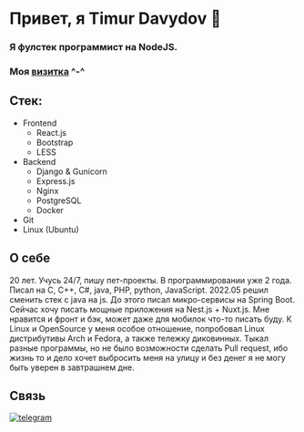 # Привет, я Timur Davydov 👋

### Я фулстек программист на NodeJS.
### Моя [визитка](https://koichi-hub.github.io/Business_card) ^-^

## Стек:
- Frontend
  - React.js
  - Bootstrap
  - LESS
- Backend
  - Django & Gunicorn
  - Express.js
  - Nginx
  - PostgreSQL
  - Docker
- Git
- Linux (Ubuntu)

## О себе
20 лет. Учусь 24/7, пишу пет-проекты. В программировании уже 2 года. Писал на C, C++, C#, java, PHP, python, JavaScript. 2022.05 решил сменить стек с java на js. До этого писал микро-сервисы на Spring Boot. Сейчас хочу писать мощные приложения на Nest.js + Nuxt.js. Мне нравится и фронт и бэк, может даже для мобилок что-то писать буду. К Linux и OpenSource у меня особое отношение, попробовал Linux дистрибутивы Arch и Fedora, а также тележку диковинных. Тыкал разные программы, но не было возможности сделать Pull request, ибо жизнь то и дело хочет выбросить меня на улицу и без денег я не могу быть уверен в завтрашнем дне.

## Связь
[![telegram](https://img.shields.io/badge/-telegram-2c3e50?style=for-the-badge&logo=telegram&logoColor=ecf0f1)](https://t.me/Koichi_hub)
